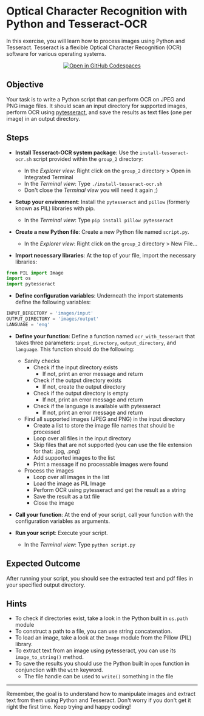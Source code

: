 # Optical Character Recognition with Python and Tesseract-OCR

In this exercise, you will learn how to process images using Python and Tesseract. Tesseract is a flexible Optical Character Recognition (OCR) software for various operating systems.

<p align="center">
  <a href="https://codespaces.new/Digital-History-Bielefeld/Optical-Character-Recognition-with-Python-and-Tesseract-OCR" target="_blank">
    <img src="https://github.com/codespaces/badge.svg" alt="Open in GitHub Codespaces">
  </a>
</p>

## Objective

Your task is to write a Python script that can perform OCR on JPEG and PNG image files. It should scan an input directory for supported images, perform OCR using [pytesseract](https://pypi.org/project/pytesseract), and save the results as text files (one per image) in an output directory.

## Steps

- **Install Tesseract-OCR system package**: Use the `install-tesseract-ocr.sh` script provided within the `group_2` directory:
  - In the *Explorer view*: Right click on the `group_2` directory > Open in Integrated Terminal
  - In the *Terminal view*: Type `./install-tesseract-ocr.sh`
  - Don't close the *Terminal view* you will need it again ;)

- **Setup your environment**: Install the `pytesseract` and `pillow` (formerly known as PIL) libraries with pip.
  - In the *Terminal view*: Type `pip install pillow pytesseract`

- **Create a new Python file**: Create a new Python file named `script.py`.
  - In the *Explorer view*: Right click on the `group_2` directory > New File...

- **Import necessary libraries**: At the top of your file, import the necessary libraries:
```python
from PIL import Image
import os
import pytesseract
```

- **Define configuration variables**: Underneath the import statements define the following variables:
```python
INPUT_DIRECTORY = 'images/input'
OUTPUT_DIRECTORY = 'images/output'
LANGUAGE = 'eng'
```

- **Define your function**: Define a function named `ocr_with_tesseract` that takes three parameters: `input_directory`, `output_directory`, and `language`. This function should do the following:
  - Sanity checks
    - Check if the input directory exists
      - If not, print an error message and return
    - Check if the output directory exists
      - If not, create the output directory
    - Check if the output directory is empty
      - If not, print an error message and return
    - Check if the language is available with pytesseract
      - If not, print an error message and return
  - Find all supported images (JPEG and PNG) in the input directory
    - Create a list to store the image file names that should be processed
    - Loop over all files in the input directory
    - Skip files that are not supported (you can use the file extension for that: .jpg, .png)
    - Add supported images to the list
    - Print a message if no processable images were found
  - Process the images
    - Loop over all images in the list
    - Load the image as PIL Image
    - Perform OCR using pytesseract and get the result as a string
    - Save the result as a txt file
    - Close the image

- **Call your function**: At the end of your script, call your function with the configuration variables as arguments.

- **Run your script**: Execute your script.
  - In the *Terminal view*: Type `python script.py`

## Expected Outcome

After running your script, you should see the extracted text and pdf files in your specified output directory.

## Hints

- To check if directories exist, take a look in the Python built in `os.path` module
- To construct a path to a file, you can use string concatenation.
- To load an image, take a look at the `Image` module from the Pillow (PIL) library.
- To extract text from an image using pytesseract, you can use its `image_to_string()` method.
- To save the results you should use the Python built in `open` function in conjunction with the `with` keyword.
  - The file handle can be used to `write()` something in the file

<hr>

Remember, the goal is to understand how to manipulate images and extract text from them using Python and Tesseract. Don't worry if you don't get it right the first time. Keep trying and happy coding!
